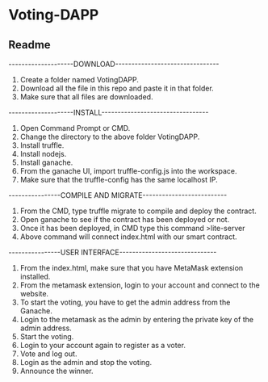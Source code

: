 # Voting-DAPP
Readme
------------------------------------------------------------
--------------------DOWNLOAD--------------------------------
1. Create a folder named VotingDAPP.
2. Download all the file in this repo and paste it in that folder.
3. Make sure that all files are downloaded.

--------------------INSTALL---------------------------------
1. Open Command Prompt or CMD.
2. Change the directory to the above folder VotingDAPP.
3. Install truffle.
4. Install nodejs.
5. Install ganache.
6. From the ganache UI, import truffle-config.js into the workspace.
7. Make sure that the truffle-config has the same localhost IP.

----------------COMPILE AND MIGRATE--------------------------
1. From the CMD, type truffle migrate to compile and deploy the contract.
2. Open ganache to see if the contract has been deployed or not.
3. Once it has been deployed, in CMD type this command >lite-server
4. Above command will connect index.html with our smart contract.

----------------USER INTERFACE------------------------------
1. From the index.html, make sure that you have MetaMask extension installed.
2. From the metamask extension, login to your account and connect to the website.
3. To start the voting, you have to get the admin address from the Ganache.
4. Login to the metamask as the admin by entering the private key of the admin address.
5. Start the voting.
6. Login to your account again to register as a voter.
7. Vote and log out.
8. Login as the admin and stop the voting.
9. Announce the winner.
